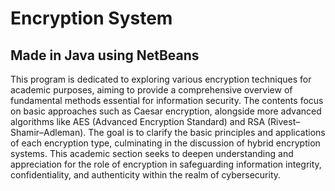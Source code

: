 # Encryption System
## Made in Java using NetBeans


This program is dedicated to exploring various encryption techniques for academic purposes, aiming to provide a comprehensive overview of fundamental methods essential for information security. The contents focus on basic approaches such as Caesar encryption, alongside more advanced algorithms like AES (Advanced Encryption Standard) and RSA (Rivest–Shamir–Adleman). The goal is to clarify the basic principles and applications of each encryption type, culminating in the discussion of hybrid encryption systems. This academic section seeks to deepen understanding and appreciation for the role of encryption in safeguarding information integrity, confidentiality, and authenticity within the realm of cybersecurity.